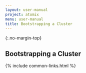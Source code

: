 ```yaml
---
layout: user-manual
project: atomix
menu: user-manual
title: Bootstrapping a Cluster
---
```


{:.no-margin-top}
## Bootstrapping a Cluster

{% include common-links.html %}
